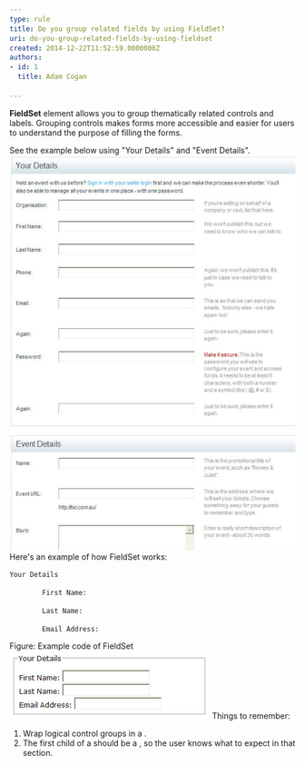 ```yaml
---
type: rule
title: Do you group related fields by using FieldSet?
uri: do-you-group-related-fields-by-using-fieldset
created: 2014-12-22T11:52:59.0000000Z
authors:
- id: 1
  title: Adam Cogan

---
```


**FieldSet** element allows you to group thematically related controls                     and labels. Grouping controls makes forms more accessible and easier for users to                     understand the purpose of filling the forms.

See the example below using "Your Details"                     and "Event Details".
 ![ Good example - Use FieldSet for grouping](fieldset.jpg)
Here's an example of how FieldSet works:


```
Your Details
    
        First Name: 
        
        Last Name: 
        
        Email Address:
```

Figure: Example code of FieldSet![ How that code will look on the browser](fieldset-browser.jpg)
Things to remember:

1. Wrap logical control groups in a .
2. The first child of a  should be a , so the user knows what to expect in that section.
